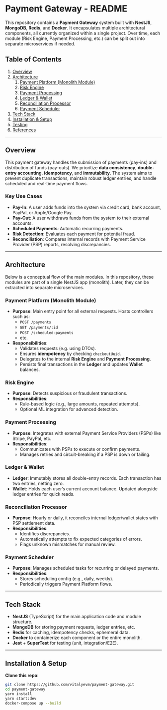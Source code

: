 # Payment Gateway - README

This repository contains a **Payment Gateway** system built with **NestJS**, **MongoDB**, **Redis**, and **Docker**. It encapsulates multiple architectural components, all currently organized within a single project. Over time, each module (Risk Engine, Payment Processing, etc.) can be split out into separate microservices if needed.

## Table of Contents

1. [Overview](#overview)  
2. [Architecture](#architecture)  
   1. [Payment Platform (Monolith Module)](#payment-platform-monolith-module)  
   2. [Risk Engine](#risk-engine)  
   3. [Payment Processing](#payment-processing)  
   4. [Ledger & Wallet](#ledger--wallet)  
   5. [Reconciliation Processor](#reconciliation-processor)  
   6. [Payment Scheduler](#payment-scheduler)  
3. [Tech Stack](#tech-stack)  
4. [Installation & Setup](#installation--setup)  
5. [Testing](#testing)  
6. [References](#references)

---

## Overview

This payment gateway handles the submission of payments (pay-ins) and distribution of funds (pay-outs). We prioritize **data consistency**, **double-entry accounting**, **idempotency**, and **immutability**. The system aims to prevent duplicate transactions, maintain robust ledger entries, and handle scheduled and real-time payment flows.

### Key Use Cases

- **Pay-In**: A user adds funds into the system via credit card, bank account, PayPal, or Apple/Google Pay.  
- **Pay-Out**: A user withdraws funds from the system to their external accounts.  
- **Scheduled Payments**: Automatic recurring payments.  
- **Risk Detection**: Evaluates each payment for potential fraud.  
- **Reconciliation**: Compares internal records with Payment Service Provider (PSP) reports, resolving discrepancies.

---

## Architecture

Below is a conceptual flow of the main modules. In this repository, these modules are part of a single NestJS app (monolith). Later, they can be extracted into separate microservices.


### Payment Platform (Monolith Module)

- **Purpose**: Main entry point for all external requests. Hosts controllers such as:
  - `POST /payments`  
  - `GET /payments/:id`  
  - `POST /scheduled-payments`  
  - etc.
- **Responsibilities**:
  - Validates requests (e.g. using DTOs).  
  - Ensures **idempotency** by checking `checkoutUuid`.  
  - Delegates to the internal **Risk Engine** and **Payment Processing**.  
  - Persists final transactions in the **Ledger** and updates **Wallet** balances.

### Risk Engine

- **Purpose**: Detects suspicious or fraudulent transactions.  
- **Responsibilities**:
  - Rule-based logic (e.g., large amounts, repeated attempts).  
  - Optional ML integration for advanced detection.

### Payment Processing

- **Purpose**: Integrates with external Payment Service Providers (PSPs) like Stripe, PayPal, etc.  
- **Responsibilities**:
  - Communicates with PSPs to execute or confirm payments.  
  - Manages retries and circuit-breaking if a PSP is down or failing.

### Ledger & Wallet

- **Ledger**: Immutably stores all double-entry records. Each transaction has two entries, netting zero.  
- **Wallet**: Holds each user’s current account balance. Updated alongside ledger entries for quick reads.

### Reconciliation Processor

- **Purpose**: Hourly or daily, it reconciles internal ledger/wallet states with PSP settlement data.  
- **Responsibilities**:
  - Identifies discrepancies.  
  - Automatically attempts to fix expected categories of errors.  
  - Flags unknown mismatches for manual review.

### Payment Scheduler

- **Purpose**: Manages scheduled tasks for recurring or delayed payments.  
- **Responsibilities**:
  - Stores scheduling config (e.g., daily, weekly).  
  - Periodically triggers Payment Platform flows.

---

## Tech Stack

- **NestJS** (TypeScript) for the main application code and module structure.  
- **MongoDB** for storing payment requests, ledger entries, etc.  
- **Redis** for caching, idempotency checks, ephemeral data.  
- **Docker** to containerize each component or the entire monolith.  
- **Jest** + **SuperTest** for testing (unit, integration/E2E).

---

## Installation & Setup

**Clone this repo**:

  ```bash
  git clone https://github.com/vitalyevm/payment-gateway.git
  cd payment-gateway
  yarn install
  yarn start:dev
  docker-compose up --build
```
